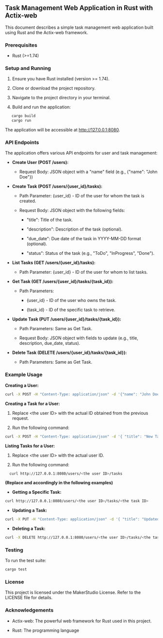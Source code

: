 Task Management Web Application in Rust with Actix-web
------------------------------------------------------

This document describes a simple task management web application built using Rust and the Actix-web framework.

### Prerequisites

*   Rust (>=1.74)
    

### Setup and Running

1.  Ensure you have Rust installed (version >= 1.74).
    
2.  Clone or download the project repository.
    
3.  Navigate to the project directory in your terminal.
    
4.  Build and run the application:
    
```sh
   cargo build  
   cargo run   
```
The application will be accessible at http://127.0.0.1:8080.

### API Endpoints

The application offers various API endpoints for user and task management:

*   **Create User (POST /users):**
    
    *   Request Body: JSON object with a "name" field (e.g., {"name": "John Doe"})
        
*   **Create Task (POST /users/{user\_id}/tasks):**
    
    *   Path Parameter: {user\_id} - ID of the user for whom the task is created.
        
    *   Request Body: JSON object with the following fields:
        
        *   "title": Title of the task.
            
        *   "description": Description of the task (optional).
            
        *   "due\_date": Due date of the task in YYYY-MM-DD format (optional).
            
        *   "status": Status of the task (e.g., "ToDo", "InProgress", "Done").
            
*   **List Tasks (GET /users/{user\_id}/tasks):**
    
    *   Path Parameter: {user\_id} - ID of the user for whom to list tasks.
        
*   **Get Task (GET /users/{user\_id}/tasks/{task\_id}):**
    
    *   Path Parameters:
        
        *   {user\_id} - ID of the user who owns the task.
            
        *   {task\_id} - ID of the specific task to retrieve.
            
*   **Update Task (PUT /users/{user\_id}/tasks/{task\_id}):**
    
    *   Path Parameters: Same as Get Task.
        
    *   Request Body: JSON object with fields to update (e.g., title, description, due\_date, status).
        
*   **Delete Task (DELETE /users/{user\_id}/tasks/{task\_id}):**
    
    *   Path Parameters: Same as Get Task.
        

### Example Usage

**Creating a User:**
```sh
curl -X POST -H "Content-Type: application/json" -d '{"name": "John Doe"}' http://127.0.0.1:8080/users   
```
**Creating a Task for a User:**

1.  Replace \<the user ID> with the actual ID obtained from the previous request.
    
2.  Run the following command:
    
```sh
curl -X POST -H "Content-Type: application/json" -d '{ "title": "New Task", "description": "Task Description", "due_date": "2023-12-31", "status": "ToDo" }' http://127.0.0.1:8080/users/<the user ID>/tasks
```
**Listing Tasks for a User:**

1. Replace \<the user ID> with the actual user ID.
    
2.  Run the following command:
    
```sh
  curl http://127.0.0.1:8080/users/<the user ID>/tasks
  ```

**(Replace and accordingly in the following examples)**

*   **Getting a Specific Task:**
    
```sh
curl http://127.0.0.1:8080/users/<the user ID>/tasks/<the task ID>
```

*   **Updating a Task:**
```sh
curl -X PUT -H "Content-Type: application/json" -d '{ "title": "Updated Task", "description": "Updated Description", "due_date": "2024-01-31", "status": "In Progress" }' http://127.0.0.1:8080/users/<the user ID>/tasks/<the task ID>
```

*   **Deleting a Task:**
    
```sh
curl -X DELETE http://127.0.0.1:8080/users/<the user ID>/tasks/<the task ID>
```

### Testing

To run the test suite:
```sh
cargo test
```

### License

This project is licensed under the MakerStudio License. Refer to the LICENSE file for details.

### Acknowledgements

*   Actix-web: The powerful web framework for Rust used in this project.
    
*   Rust: The programming language
